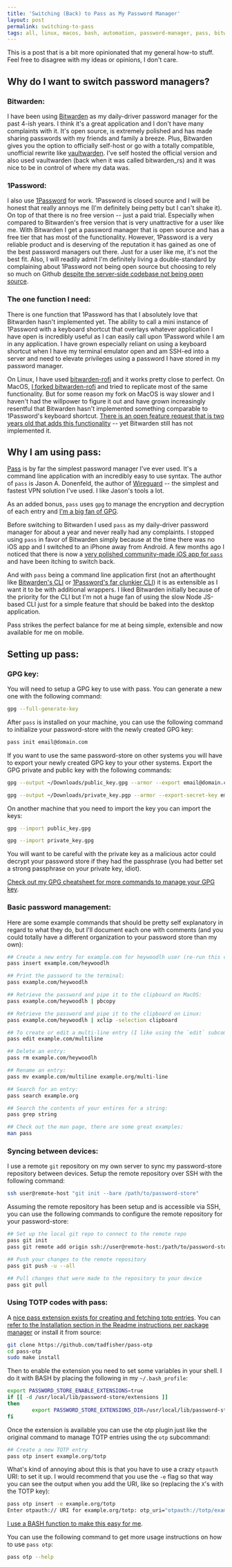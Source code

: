 ```yaml
---
title: 'Switching (Back) to Pass as My Password Manager'
layout: post
permalink: switching-to-pass
tags: all, linux, macos, bash, automation, password-manager, pass, bitwarden, 1password
---
```


This is a post that is a bit more opinionated that my general how-to stuff. Feel free to disagree with my ideas or opinions, I don't care.

## Why do I want to switch password managers?

### Bitwarden:
I have been using [Bitwarden](https://bitwarden.com) as my daily-driver password manager for the past 4-ish years. I think it's a great application and I don't have many complaints with it. It's open source, is extremely polished and has made sharing passwords with my friends and family a breeze. Plus, Bitwarden gives you the option to officially self-host or go with a totally compatible, unofficial rewrite like [vaultwarden](https://github.com/dani-garcia/vaultwarden). I've self hosted the official version and also used vaultwarden (back when it was called bitwarden_rs) and it was nice to be in control of where my data was. 


### 1Password:
I also use [1Password](https://1password.com) for work. 1Password is closed source and I will be honest that really annoys me (I'm definitely being petty but I can't shake it). On top of that there is no free version -- just a paid trial. Especially when compared to Bitwarden's free version that is very unattractive for a user like me. With Bitwarden I get a password manager that is open source and has a free tier that has most of the functionality. However, 1Password is a very reliable product and is deserving of the reputation it has gained as one of the best password managers out there. Just for a user like me, it's not the best fit. Also, I will readily admit I'm definitely living a double-standard by complaining about 1Password not being open source but choosing to rely so much on Github [despite the server-side codebase not being open source](https://stackoverflow.com/questions/24254324/is-github-com-source-code-open-source).

### The one function I need:

There is one function that 1Password has that I absolutely love that Bitwarden hasn't implemented yet. The ability to call a mini instance of 1Password with a keyboard shortcut that overlays whatever application I have open is incredibly useful as I can easily call upon 1Password while I am in any application. I have grown especially reliant on using a keyboard shortcut when I have my terminal emulator open and am SSH-ed into a server and need to elevate privileges using a password I have stored in my password manager. 

On Linux, I have used [bitwarden-rofi](https://github.com/mattydebie/bitwarden-rofi) and it works pretty close to perfect. On MacOS, [I forked bitwarden-rofi](https://github.com/heywoodlh/choose-password-scripts) and tried to replicate most of the same functionality. But for some reason my fork on MacOS is way slower and I haven't had the willpower to figure it out and have grown increasingly resentful that Bitwarden hasn't implemented something comparable to 1Password's keyboard shortcut. [There is an open feature request that is two years old that adds this functionality](https://github.com/bitwarden/desktop/pull/231) -- yet Bitwarden still has not implemented it.

## Why I am using pass:

[Pass](https://www.passwordstore.org) is by far the simplest password manager I've ever used. It's a command line application with an incredibly easy to use syntax. The author of `pass` is Jason A. Donenfeld, the author of [Wireguard](https://www.wireguard.com/) -- the simplest and fastest VPN solution I've used. I like Jason's tools a lot.

As an added bonus, `pass` uses `gpg` to manage the encryption and decryption of each entry and [I'm a big fan of GPG](https://heywoodlh.io/gpg-cheatsheet/).

Before switching to Bitwarden I used `pass` as my daily-driver password manager for about a year and never really had any complaints. I stopped using `pass` in favor of Bitwarden simply because at the time there was no iOS app and I switched to an iPhone away from Android. A few months ago I noticed that there is now a [very polished community-made iOS app for `pass`](https://github.com/mssun/passforios) and have been itching to switch back.

And with `pass` being a command line application first (not an afterthought like [Bitwarden's CLI](https://github.com/bitwarden/cli) or [1Password's far clunkier CLI](https://1password.com/downloads/command-line/)) it is as extensible as I want it to be with additional wrappers. I liked Bitwarden initially because of the priority for the CLI but I'm not a huge fan of using the slow Node JS-based CLI just for a simple feature that should be baked into the desktop application.

Pass strikes the perfect balance for me at being simple, extensible and now available for me on mobile.

## Setting up pass:

### GPG key:

You will need to setup a GPG key to use with pass. You can generate a new one with the following command:

```bash
gpg --full-generate-key
```

After `pass` is installed on your machine, you can use the following command to initialize your password-store with the newly created GPG key:

```bash
pass init email@domain.com
```

If you want to use the same password-store on other systems you will have to export your newly created GPG key to your other systems.
Export the GPG private and public key with the following commands:

```bash
gpg --output ~/Downloads/public_key.gpg --armor --export email@domain.com

gpg --output ~/Downloads/private_key.pgp --armor --export-secret-key email@domain.com
```

On another machine that you need to import the key you can import the keys:

```bash
gpg --import public_key.gpg

gpg --import private_key.gpg
```

You will want to be careful with the private key as a malicious actor could decrypt your password store if they had the passphrase (you had better set a strong passphrase on your private key, idiot). 

[Check out my GPG cheatsheet for more commands to manage your GPG key](https://heywoodlh.io/gpg-cheatsheet/).

### Basic password management:

Here are some example commands that should be pretty self explanatory in regard to what they do, but I'll document each one with comments (and you could totally have a different organization to your password store than my own):

```bash
## Create a new entry for example.com for heywoodlh user (re-run this command to overwrite the entry):
pass insert example.com/heywoodlh

## Print the password to the terminal:
pass example.com/heywoodlh

## Retrieve the password and pipe it to the clipboard on MacOS:
pass example.com/heywoodlh | pbcopy

## Retrieve the password and pipe it to the clipboard on Linux:
pass example.com/heywoodlh | xclip -selection clipboard

## To create or edit a multi-line entry (I like using the `edit` subcommand for notes):
pass edit example.com/multiline

## Delete an entry:
pass rm example.com/heywoodlh

## Rename an entry:
pass mv example.com/multiline example.org/multi-line

## Search for an entry:
pass search example.org

## Search the contents of your entires for a string:
pass grep string

## Check out the man page, there are some great examples:
man pass
```

### Syncing between devices: 

I use a remote `git` repository on my own server to sync my password-store repository between devices.
Setup the remote repository over SSH with the following command:

```bash
ssh user@remote-host "git init --bare /path/to/password-store"
```

Assuming the remote repository has been setup and is accessible via SSH, you can use the following commands to configure the remote repository for your password-store:

```bash
## Set up the local git repo to connect to the remote repo
pass git init
pass git remote add origin ssh://user@remote-host:/path/to/password-store

## Push your changes to the remote repository
pass git push -u --all

## Pull changes that were made to the repository to your device
pass git pull 
```

### Using TOTP codes with pass:

A [nice pass extension exists for creating and fetching totp entries](https://github.com/tadfisher/pass-otp). You can [refer to the Installation section in the Readme instructions per package manager](https://github.com/tadfisher/pass-otp#installation) or install it from source:

```bash
git clone https://github.com/tadfisher/pass-otp
cd pass-otp
sudo make install
```

Then to enable the extension you need to set some variables in your shell. I do it with BASH by placing the following in my `~/.bash_profile`:

```bash
export PASSWORD_STORE_ENABLE_EXTENSIONS=true
if [[ -d /usr/local/lib/password-store/extensions ]]
then
        export PASSWORD_STORE_EXTENSIONS_DIR=/usr/local/lib/password-store/extensions/
fi
```

Once the extension is available you can use the otp plugin just like the original command to manage TOTP entries using the `otp` subcommand:

```bash
## Create a new TOTP entry
pass otp insert example.org/totp
```

What's kind of annoying about this is that you have to use a crazy `otpauth` URI: to set it up. I would recommend that you use the `-e` flag so that way you can see the output when you add the URI, like so (replacing the `X`'s with the TOTP key):

```bash
pass otp insert -e example.org/totp
Enter otpauth:// URI for example.org/totp: otp_uri="otpauth://totp/example.org?secret=XXXXXXXXXXXX&issuer=totp-secret"
```

[I use a BASH function to make this easy for me](https://gist.github.com/heywoodlh/819d97b9010f7c744c9aa8f19df51445).

You can use the following command to get more usage instructions on how to use `pass otp`:

```bash
pass otp --help
```
